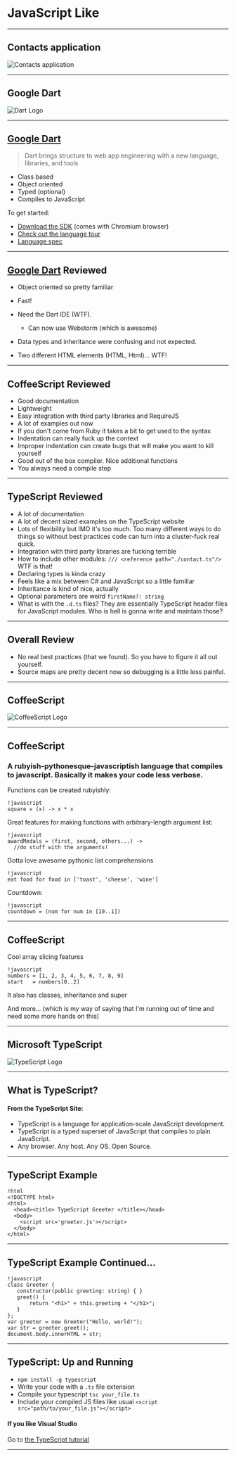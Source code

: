# JavaScript Like

---

## Contacts application

![Contacts application](images/contacts.png)

---

## Google Dart

![Dart Logo](images/dart_logo.png)

---

## [Google Dart](http://www.dartlang.org)

> Dart brings structure to web app engineering with a new language, libraries, and tools

- Class based
- Object oriented
- Typed (optional)
- Compiles to JavaScript

To get started:

- [Download the SDK](http://www.dartlang.org/downloads.html) (comes with Chromium browser)
- [Check out the language tour](http://www.dartlang.org/docs/dart-up-and-running/ch02.html)
- [Language spec](http://www.dartlang.org/docs/spec/latest/dart-language-specification.html)

---

## [Google Dart](http://www.dartlang.org) Reviewed

* Object oriented so pretty familiar
* Fast!
* Need the Dart IDE (WTF).

  * Can now use Webstorm (which is awesome)
* Data types and inheritance were confusing and not expected.
* Two different HTML elements (HTML, Html)... WTF!


---

## CoffeeScript Reviewed

* Good documentation
* Lightweight
* Easy integration with third party libraries and RequireJS
* A lot of examples out now
* If you don't come from Ruby it takes a bit to get used to the syntax
* Indentation can really fuck up the context
* Improper indentation can create bugs that will make you want to kill yourself
* Good out of the box compiler. Nice additional functions
* You always need a compile step

---

## TypeScript Reviewed

* A lot of documentation
* A lot of decent sized examples on the TypeScript website
* Lots of flexibility but IMO it's too much. Too many different ways to do things so without best practices code can turn into a cluster-fuck real quick.
* Integration with third party libraries are fucking terrible
* How to include other modules:
`/// <reference path="./contact.ts"/>` WTF is that!
* Declaring types is kinda crazy
* Feels like a mix between C# and JavaScript so a little familiar
* Inheritance is kind of nice, actually
* Optional parameters are weird `firstName?: string`
* What is with the `.d.ts` files? They are essentially TypeScript header files for JavaScript modules. Who is hell is gonna write and maintain those?

---

## Overall Review

* No real best practices (that we found). So you have to figure it all out yourself.
* Source maps are pretty decent now so debugging is a little less painful.

---

## CoffeeScript

![CoffeeScript Logo](images/cofeescript_logo.jpg)

---

## CoffeeScript

### A rubyish-pythonesque-javascriptish language that compiles to javascript. Basically it makes your code less verbose.

Functions can be created rubyishly:

    !javascript
    square = (x) -> x * x

Great features for making functions with arbitrary-length argument list:

    !javascript
    awardMedals = (first, second, others...) ->
      //do stuff with the arguments!

Gotta love awesome pythonic list comprehensions

    !javascript
    eat food for food in ['toast', 'cheese', 'wine']

Countdown:

    !javascript
    countdown = (num for num in [10..1])

---

## CoffeeScript

Cool array slicing features

    !javascript
    numbers = [1, 2, 3, 4, 5, 6, 7, 8, 9]
    start   = numbers[0..2]

It also has classes, inheritance and super

And more... (which is my way of saying that I'm running out of time and need some more hands on this)

---

## Microsoft TypeScript

![TypeScript Logo](images/typescript_logo.jpg)

---

## What is TypeScript?

#### From the TypeScript Site:

* TypeScript is a language for application-scale JavaScript development.
* TypeScript is a typed superset of JavaScript that compiles to plain JavaScript.
* Any browser. Any host. Any OS. Open Source.

---

## TypeScript Example

    !html
    <!DOCTYPE html>
    <html>
      <head><title> TypeScript Greeter </title></head>
      <body>
        <script src='greeter.js'></script>
      </body>
    </html>

---

## TypeScript Example Continued...

    !javascript
    class Greeter {
       constructor(public greeting: string) { }
       greet() {
           return "<h1>" + this.greeting + "</h1>";
       }
    };
    var greeter = new Greeter("Hello, world!");
    var str = greeter.greet();
    document.body.innerHTML = str;

---

## TypeScript: Up and Running

* `npm install -g typescript`
* Write your code with a `.ts` file extension
* Compile your typescript `tsc your_file.ts`
* Include your compiled JS files like usual `<script src="path/to/your_file.js"></script>`

#### If you like Visual Studio

Go to [the TypeScript tutorial](http://www.typescriptlang.org/Tutorial/)

---
